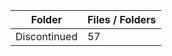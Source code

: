 | Folder       |   Files / Folders |
|--------------|-------------------|
| Discontinued |                57 |